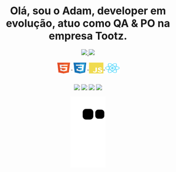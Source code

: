 ## 
<h1 align="center"> Olá, sou o Adam, developer em evolução, atuo como QA & PO na empresa Tootz.</h1>
<div align="center">
  <a href="https://github.com/adamsnows">
  <img height="160em" src="https://github-readme-stats.vercel.app/api?username=adamsnows&show_icons=true&theme=dark&include_all_commits=true&count_private=true"/>
  <img height="160em" src="https://github-readme-stats.vercel.app/api/top-langs/?username=adamsnows&layout=compact&langs_count=7&theme=dark"/>
</div>
<div style="display: inline_block" align="center"><br>
   <img align="center" alt="adam-HTML" height="30" width="40" src="https://raw.githubusercontent.com/devicons/devicon/master/icons/html5/html5-original.svg">
  <img align="center" alt="adam-CSS" height="30" width="40" src="https://raw.githubusercontent.com/devicons/devicon/master/icons/css3/css3-original.svg">
  <img align="center" alt="adam-Js" height="30" width="40" src="https://raw.githubusercontent.com/devicons/devicon/master/icons/javascript/javascript-plain.svg">
  <img align="center" alt="adam-React" height="30" width="40" src="https://raw.githubusercontent.com/devicons/devicon/master/icons/react/react-original.svg">  
  
  ##
 
<div align="center"> 
   <a href="https://instagram.com/adamsnows" target="_blank"><img src="https://img.shields.io/badge/-Instagram-%23E4405F?style=for-the-badge&logo=instagram&logoColor=white" target="_blank"></a>
 	<a href="https://www.twitch.tv/luwnylol" target="_blank"><img src="https://img.shields.io/badge/Twitch-9146FF?style=for-the-badge&logo=twitch&logoColor=white" target="_blank"></a>
  <a href = "mailto:adaamangelow@gmail.com"><img src="https://img.shields.io/badge/-Gmail-%23333?style=for-the-badge&logo=gmail&logoColor=white" target="_blank"></a>
  <a href="https://www.linkedin.com/in/adam-neves/" target="_blank"><img src="https://img.shields.io/badge/-LinkedIn-%230077B5?style=for-the-badge&logo=linkedin&logoColor=white" target="_blank"></a> 
 
  ![Snake animation](https://github.com/adamsnows/adamsnows/blob/output/github-contribution-grid-snake.svg)
 
</div>
